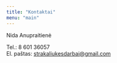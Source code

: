 ```yaml
---
title: "Kontaktai"
menu: "main"
---
```


Nida Anupraitienė

Tel.: 8 601 36057<br>
El. paštas: strakaliukesdarbai@gmail.com